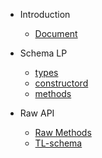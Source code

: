 <!-- markdownlint-disable first-line-h1 -->

- Introduction

  - [Document](https://docs.liveproto.dev)

- Schema LP

  - [types](type.md)
  - [constructord](constructor.md)
  - [methods](method.md)

- Raw API

  - [Raw Methods](https://core.telegram.org/methods)
  - [TL-schema](https://core.telegram.org/schema)